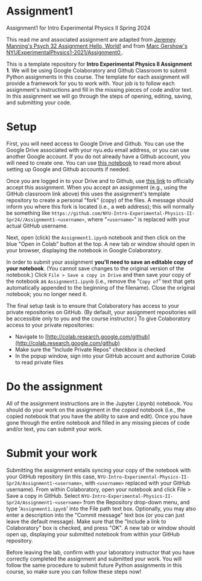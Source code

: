 # Assignment1
Assignment1 for Intro Experimental Physics II Spring 2024

This read me and associated assignment are adapted from [Jeremey Manning's Psych 32 Assignment Hello, World!](github.com/ContextLab/psyc32-hello-world/) and from [Marc Gershow's NYUExperimentalPhysics1-2021/Assignment0
](github.com/NYU-IEP-2022-2023-Assignments/Assignment0).

This is a template repository for **Intro Experimental Physics II Assignment 1**. We will be using Google Colaboratory and Github Classroom to submit Python assignments in this course. The template for each assignment will provide a framework for you to work with.  Your job is to follow each assignment's instructions and fill in the missing pieces of code and/or text. In this assignment we will go through the steps of opening, editing, saving, and submitting your code.  

# Setup
First, you will need access to Google Drive and Github. You can use the Google Drive associated with your nyu.edu email address, or you can use another Google account. If you do not already have a Github account, you will need to create one. You can use [this notebook](https://colab.research.google.com/github/ContextLab/cs-for-psych/blob/master/slides/module_1/introduction_and_overview.ipynb) to read more about setting up Google and Github accounts if needed. 

Once you are logged in to your Drive and to Github, use [this link](https://classroom.github.com/a/AfqMQJGp) to officially accept this assignment. When you accept an assignment (e.g., using the GitHub classroom link above) this uses the assignment's template repository to create a personal "fork" (copy) of the files.  A message should inform you where this fork is located (i.e., a web address); this will normally be something like `https://github.com/NYU-Intro-Experimental-Physics-II-Spr24//Assignment1-<username>`, where "`<username>`" is replaced with your actual GitHub username.

Next, open (click) the `Assignment1.ipynb` notebook and then click on the blue "Open in Colab" button at the top. A new tab or window should open in your browser, displaying the notebook in Google Colaboratory.

In order to submit your assignment **you'll need to save an editable copy of your notebook**. (You cannot save changes to the original version of the notebook.) Click `File > Save a copy in Drive` and then save your copy of the notebook as `Assignment1.ipynb` (i.e., remove the "`Copy of`" text that gets automatically appended to the beginning of the filename).
Close the original notebook; you no longer need it. 

The final setup task is to ensure that Colaboratory has access to your private repositories on GitHub.  (By default, your assignment repositories will be accessible only to you and the course instructor.) To give Colaboratory access to your private repositories:
- Navigate to [http://colab.research.google.com/github](http://colab.research.google.com/github)
- Make sure the "Include Private Repos" checkbox is checked
- In the popup window, sign into your GitHub account and authorize Colab to read private files

# Do the assignment
All of the assignment instructions are in the Jupyter (.ipynb) notebook. You should do your work on the assignment in the *copied* notebook (i.e., the copied notebook that you have the ability to save and edit). Once you have gone through the entire notebook and filled in any missing pieces of code and/or text, you can submit your work. 

# Submit your work
Submitting the assignment entails syncing your copy of the notebook with your GitHub repository (in this case, `NYU-Intro-Experimental-Physics-II-Spr24/Assignment1-<username>`, with `<username>` replaced with your GitHub username).  From within Colaboratory, open your notebook and click File > Save a copy in GitHub.  Select `NYU-Intro-Experimental-Physics-II-Spr24/Assignment1-<username>` from the Repository drop-down menu, and type '`Assignment1.ipynb`' into the File path text box.  Optionally, you may also enter a description into the "Commit message" text box (or you can just leave the default message).  Make sure that the "Include a link to Colaboratory" box is checked, and press "OK".  A new tab or window should open up, displaying your submitted notebook from within your GitHub repository.

Before leaving the lab, confirm with your laboratory instructor that you have correctly completed the assignment and submitted your work. You will follow the same procedure to submit future Python assignments in this course, so make sure you can follow these steps now!

